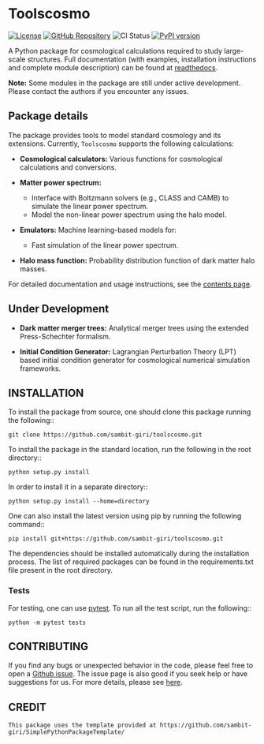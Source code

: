 # Toolscosmo

[![License](https://img.shields.io/github/license/sambit-giri/toolscosmo.svg)](https://github.com/sambit-giri/toolscosmo/blob/main/LICENSE)
[![GitHub Repository](https://img.shields.io/github/repo-size/sambit-giri/toolscosmo)](https://github.com/sambit-giri/toolscosmo)
![CI Status](https://github.com/sambit-giri/toolscosmo/actions/workflows/ci.yml/badge.svg)
[![PyPI version](https://badge.fury.io/py/toolscosmo.svg)](https://badge.fury.io/py/toolscosmo)


A Python package for cosmological calculations required to study large-scale structures. Full documentation (with examples, installation instructions and complete module description) can be found at [readthedocs](https://toolscosmo.readthedocs.io/).

**Note:** Some modules in the package are still under active development. Please contact the authors if you encounter any issues.

## Package details

The package provides tools to model standard cosmology and its extensions. Currently, `Toolscosmo` supports the following calculations:

- **Cosmological calculators:** Various functions for cosmological calculations and conversions.

- **Matter power spectrum:**
  - Interface with Boltzmann solvers (e.g., CLASS and CAMB) to simulate the linear power spectrum.
  - Model the non-linear power spectrum using the halo model.

- **Emulators:** Machine learning-based models for:
  - Fast simulation of the linear power spectrum.

- **Halo mass function:** Probability distribution function of dark matter halo masses.

For detailed documentation and usage instructions, see the [contents page](https://toolscosmo.readthedocs.io/contents.html).

## Under Development

- **Dark matter merger trees:** Analytical merger trees using the extended Press-Schechter formalism.

- **Initial Condition Generator:** Lagrangian Perturbation Theory (LPT) based initial condition generator for cosmological numerical simulation frameworks.


## INSTALLATION

To install the package from source, one should clone this package running the following::

    git clone https://github.com/sambit-giri/toolscosmo.git

To install the package in the standard location, run the following in the root directory::

    python setup.py install

In order to install it in a separate directory::

    python setup.py install --home=directory

One can also install the latest version using pip by running the following command::

    pip install git+https://github.com/sambit-giri/toolscosmo.git

The dependencies should be installed automatically during the installation process. The list of required packages can be found in the requirements.txt file present in the root directory.

### Tests

For testing, one can use [pytest](https://docs.pytest.org/en/stable/). To run all the test script, run the following::

    python -m pytest tests
    
## CONTRIBUTING

If you find any bugs or unexpected behavior in the code, please feel free to open a [Github issue](https://github.com/sambit-giri/toolscosmo/issues). The issue page is also good if you seek help or have suggestions for us. For more details, please see [here](https://toolscosmo.readthedocs.io/contributing.html).

## CREDIT

    This package uses the template provided at https://github.com/sambit-giri/SimplePythonPackageTemplate/ 
    